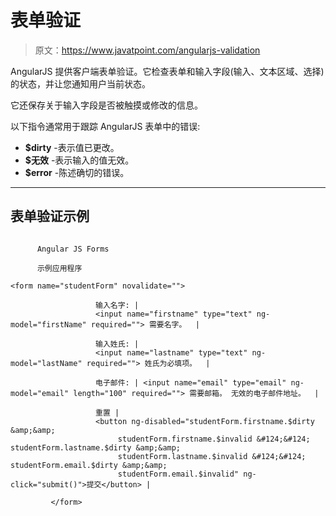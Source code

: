# 表单验证

> 原文：<https://www.javatpoint.com/angularjs-validation>

AngularJS 提供客户端表单验证。它检查表单和输入字段(输入、文本区域、选择)的状态，并让您通知用户当前状态。

它还保存关于输入字段是否被触摸或修改的信息。

以下指令通常用于跟踪 AngularJS 表单中的错误:

*   **$dirty** -表示值已更改。
*   **$无效** -表示输入的值无效。
*   **$error** -陈述确切的错误。

* * *

## 表单验证示例

```

      Angular JS Forms

      示例应用程序

<form name="studentForm" novalidate="">

                   输入名字: |
                   <input name="firstname" type="text" ng-model="firstName" required=""> 需要名字。  |

                   输入姓氏: |
                   <input name="lastname" type="text" ng-model="lastName" required=""> 姓氏为必填项。  |

                   电子邮件: | <input name="email" type="email" ng-model="email" length="100" required=""> 需要邮箱。 无效的电子邮件地址。  |

                   重置 |
                   <button ng-disabled="studentForm.firstname.$dirty &amp;&amp;
                        studentForm.firstname.$invalid &#124;&#124; studentForm.lastname.$dirty &amp;&amp;
                        studentForm.lastname.$invalid &#124;&#124; studentForm.email.$dirty &amp;&amp;
                        studentForm.email.$invalid" ng-click="submit()">提交</button> |

         </form>

```